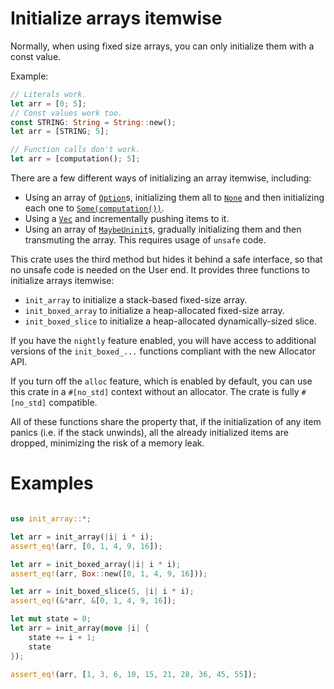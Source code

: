 # Initialize arrays itemwise

Normally, when using fixed size arrays, you can only initialize them with a const value.

Example:

```rust
// Literals work.
let arr = [0; 5];
// Const values work too.
const STRING: String = String::new();
let arr = [STRING; 5];
```

```rust
// Function calls don't work.
let arr = [computation(); 5];
```

There are a few different ways of initializing an array itemwise, including:
* Using an array of [`Option`]s, initializing them all to [`None`] and then initializing each one to [`Some(computation())`](https://doc.rust-lang.org/core/option/enum.Option.html#variant.Some).
* Using a [`Vec`] and incrementally pushing items to it.
* Using an array of [`MaybeUninit`]s, gradually initializing them and then transmuting the array. This requires usage of `unsafe` code.

[`Vec`]: https://doc.rust-lang.org/alloc/vec/struct.Vec.html
[`Option`]: https://doc.rust-lang.org/core/option/struct.Option.html
[`None`]: https://doc.rust-lang.org/core/option/enum.Option.html#variant.None
[`MaybeUninit`]: https://doc.rust-lang.org/core/mem/union.MaybeUninit.html


This crate uses the third method but hides it behind a safe interface, so that no unsafe code is needed on the User end.
It provides three functions to initialize arrays itemwise:
* `init_array` to initialize a stack-based fixed-size array.
* `init_boxed_array` to initialize a heap-allocated fixed-size array.
* `init_boxed_slice` to initialize a heap-allocated dynamically-sized slice.

If you have the `nightly` feature enabled, you will have access to additional versions of the `init_boxed_...` functions compliant with the new Allocator API.

If you turn off the `alloc` feature, which is enabled by default, you can use this crate in a `#[no_std]` context without an allocator. 
The crate is fully `#[no_std]` compatible.

All of these functions share the property that, if the initialization of any item panics (i.e. if the stack unwinds), all the
already initialized items are dropped, minimizing the risk of a memory leak.


# Examples

```rust

use init_array::*;

let arr = init_array(|i| i * i);
assert_eq!(arr, [0, 1, 4, 9, 16]);

let arr = init_boxed_array(|i| i * i);
assert_eq!(arr, Box::new([0, 1, 4, 9, 16]));

let arr = init_boxed_slice(5, |i| i * i);
assert_eq!(&*arr, &[0, 1, 4, 9, 16]);

let mut state = 0;
let arr = init_array(move |i| {
	state += i + 1;
	state
});

assert_eq!(arr, [1, 3, 6, 10, 15, 21, 28, 36, 45, 55]);
```